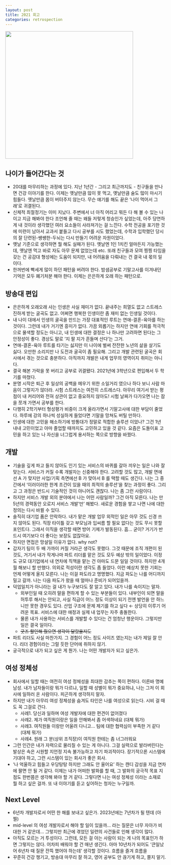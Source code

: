 ```yaml
---
layout: post
title: 2021 회고
categories: retrospection
---
```


<img src="https://user-images.githubusercontent.com/8778711/152290122-0dd6d113-3cc6-4589-b7c3-8673c59730b4.png" width="400"/>

## 나이가 들어간다는 것

- 20대를 마무리하는 과정에 있다. 지난 1년간 - 그리고 최근까지도 - 친구들을 만나면 건강 이야기를 한다. 이제는 옛날만큼 많이 못 먹고, 옛날만큼 술도 많이 마시기 힘들다. 옛날만큼 몸이 버텨주지 않는다. 무슨 얘기를 해도 끝은 ‘나이 먹어서 그래’로 귀결된다.
- 신체적 최절정기는 이미 지났다. 주변에서 너 아직 어리고 뭐든 다 해 볼 수 있는 나이고 지금 해봐야 한다 조언해 줄 때는 왜들 저렇게 청승인가 싶었는데, 아주 당연하게 내 것이라 생각했던 여러 요소들이 사라져가는 걸 느낀다. 수학 전공을 포기한 것에 미련이 남아서 교과서 붙들고 다시 공부를 시도 했었는데, 수학과 입학했던 당시의 잘 단련된-쌩쌩한-두뇌는 다시 만들기 어려운 자원이었다.
- 옛날 기준으로 생각하면 뭘 해도 실패가 된다. 옛날엔 1인 1치킨 얼마든지 가능했는데, 옛날엔 먹고 바로 자도 아무 문제 없었는데 etc. 또래 친구들과 모여 찡찡 타임을 갖는 건 공감대 형성에는 도움이 되지만, 내 어려움을 다뤄내는 건 결국 내 몫의 일이다.
- 한꺼번에 빡세게 많이 하던 패턴을 버려야 한다. 밤샘공부로 기말고사를 이겨내던 기억은 모두 폐기처분 해야 한다. 이제는 은은하게 오래 하는 패턴으로.

## 방송대 편입

- 은은하게 오래오래 사는 인생은 사실 재미가 없다. 끝내주는 희열도 없고 스트레스 진하게 받는 굴곡도 없고. 어쩌면 행복한 인생이란 좀 재미 없는 인생일 것이다.
- 내 나이 대에서 인생의 굴곡을 만드는 가장 대표적인 루트는 연애-결혼-육아를 하는 것이다. 그런데 내가 거기엔 흥미가 없다. 가끔 외롭기는 하지만 연애 기회를 적극적으로 물색할 정도는 아니고, 내 인생에 대한 결정은 나 하나만 고려하면 된다는 그 안정성이 좋다. 경상도 말로 ‘지 팔 지가 흔들며 산다’는 그거.
- 연애-결혼-육아 루트를 타기는 싫지만 이 나이에 벌써 잔잔한 노년의 삶을 살기도 싫다. 오만한 소리지만 나 도전과 굴곡이 좀 필요해. 그리고 개발 관련된 굴곡은 회사에서 겪는 것으로 충분하다. 아직까지 개발은 내게 업무의 영역이지 취미는 아니다.
- 결국 해본 가락을 못 버리고 공부로 귀결됐다. 2021년에 3학년으로 편입해서 두 학기를 마쳤다.
- 분명 시작은 퇴근 후 일상의 공백을 메우기 위한 소일거리 였으나 하다 보니 사람 마음이 그렇지가 않더라. 시험 스트레스는 여전히 스트레스다. 아무리 여기서 받는 평점이 내 커리어와 전혀 상관이 없고 중요하지 않아도! 시험 날짜가 다가오면 나는 잠을 쪼개 가면서 공부를 한다.
- 다행히 2학기부터 형성평가 비중이 크게 올라가면서 기말고사에 대한 부담이 줄었다. 하루에 강의 하나씩 성실하게 들었다면 기말을 망쳐도 버틸 만하다.
- 인생에 대한 고민을 해소하기에 방통대가 정말로 적합한 솔루션 이었나? 그건 1년 내내 고민이었고 아마 졸업할 때까지도 고민하고 있을 것 같다. 요즘은 도돌이표 고민을 하고 있는 나 자신을 너그럽게 용서하는 쪽으로 방향을 바꿨다.

## 개발

- 기술을 깊게 파고 들지 않아도 인기 있는 서비스의 바퀴를 갈아 끼우는 일은 나와 잘 맞는다. 서비스가 커질 수록 개발자는 신중해야 한다. 고려할 것도 많고, 개발 면에선 A 가 맞지만 사업/기획 측면에선 B 가 맞아서 B 를 택할 때도 생긴다. 나는 그 중간에서 ‘이러이러한 한계 조건이 있을 때의 최적의 솔루션’을 찾는 과정이 좋다. 그리고 그 과정은 반드시 기술적인 것이 아니어도 괜찮다. 나는 좀 그런 사람이다.
- 하지만 서비스 개발 외의 분야에서 나는 어떤 사람일까? 그건 아직 모른다. 나는 만 5년의 경력동안 오로지 서비스 개발’만’ 해봤다. 새로운 경험을 쌓고 나면 나에 대한 정의는 다시 바뀔 수 있다.
- 솔직히 대기업 품은 안락하다. 내가 맡은 개발 업무 외적인 일은 아무 것도 신경 쓰지 않아도 된다. 직장 타이틀 갖고 부모님과 입씨름 할 필요 없다는 것도 무시 못할 포인트다. 그래서 이직을 생각할 때면 방어 기제가 발동된다. 흠... 굳이? 거기가 반드시 여기보다 더 좋다는 보장도 없잖아요.
- 하지만 면접은 망설일 이유가 없다. why not?
- 갑자기 팀이 두 배 가까이 커질 거라곤 생각도 못했다. 그것 때문에 조직 개편이 된 것도, 거기서 내가 작게나마 파트 리더를 맡은 것도 모두 예상 밖의 일이었다. 이정도 규모 대기업에서 내 연차에 직책을 맡는 건 아마도 드문 일일 것이다. 하지만 4개월 해보니 할 만했다. 의외로 적성이란 생각도 좀 들었다. 이런 예상치 못한 기회는 언제 어떻게 올지 모른다. 나는 이걸 파도라고 명명했다. 지금 파도는 나를 어디까지 밀고 갈까. 나는 다음 파도가 왔을 때 얼마나 준비가 되어있을까.
- 덕업일치가 아니라는 걸 내가 누구보다도 잘 알고 있다. 내가 나를 속이지는 말자.
    - 외부인일 때 오히려 말을 편하게 할 수 있는 부분들이 있다. 내부인이 되면 말을 허투루 해서는 안되고, 사실 직급이 어느 정도 이상이 되기 전엔 발언을 안 하느니만 못한 경우도 있다. 산업 구조에 문제 제기를 하고 싶다 ← 상당히 이루기 어려운 목표. 서비스에 대한 애정과 실제 내 업무는 자주 충돌한다.
    - 물론 내가 사용하는 서비스를 개발할 수 있다는 건 엄청난 행운이다. 그렇지만 일은 결국 일이다.
    - ~~굿즈 할인해 줬으면 생각이 달랐을지도~~
- 파트 리더도 사실 마찬가지. 그 경험이 어느 정도 사이즈 였는지는 내가 제일 잘 안다. 리더 경험이라는 그럴 듯한 단어에 취하지 않기.
- 궁극적으로 내가 되고 싶은 게 뭔가. 나는 어떤 개발자가 되고 싶은가.

## 여성 정체성

- 회사에서 일할 때는 여전히 여성 정체성을 최대한 감추는 쪽이 편하다. 이른바 명예남성. 내가 남자들이랑 뭐가 다르냐, 일할 때 성별이 뭐가 중요하냐, 나는 그저 이 회사에 일하러 온 사람이다. 피곤하게 생각하지 말자.
- 하지만 내가 아무리 여성 정체성을 숨겨도 타인은 나를 여성으로 읽는다. 시비 걸 때도 꼭 그걸로 건다.
    - 사례1. 당신과 일하며 여성 개발자에 대한 편견이 없어졌다
    - 사례2. 제가 여직원이랑은 일을 안해봐서 좀 어색하네요 (대체 뭐가)
    - 사례3. 여직원들 이랑만 어울려 다니고... 팀에 대한 협력심이 부족한 거 같다 (대체 뭐가)
    - 사례4. 원래 그 분(상위 조직장)이 여직원 한테는 좀 너그러워요
- 그런 인간은 내가 자력으로 물리칠 수 있는 게 아니다. 그걸 실력으로 발라버린다는 발상은 속은 시원할 지언정 지속 불가능하고 자기 파괴적이다. 장기적으론 시스템에 기대야 하고, 그런 시스템이 있는 회사가 좋은 회사.
- ‘나 억울하고 힘들고 우당탕탕 하지만 그래도 안 울어요’ 하는 캔디 감성을 지금 연차에 팔면 안 될 거 같다. 이제는 내가 어떠한 발화를 할 때, 그 발화의 궁극적 목표 지점도 한번쯤은 생각해 봐야 할 거 같다. 그렇다면 나는 여성 정체성 이라는 소재로 뭘 하고 싶은 걸까. 또 내 이야기를 듣고 싶어하는 청자는 누구일까.

## Next Level

- 6년차 개발자로서 어떤 한 해를 보내고 싶은가. 2023년에는 7년차가 될 텐데 (아찔)
- mid-level 의 여성 개발자로서 해야 할 일이 있을까... 라는 질문은 너무 자아가 비대한 거 같은데... 그렇지만 최근에 겪었던 일련의 사건들로 인해 생각이 많다.
- 아직도 모르는 거 투성이다. 그런데, 모든 걸 아는 사람이 되는 게 나의 목표인가 하면 그렇지는 않다. 어차피 배워야 할 건 매년 생긴다. 아마 10년차가 되어도 ‘큰일났어 6년차 때 질문 잔뜩 했어야 하는데’ 생각할 것이다. 흐름을 즐겨 흐름을
- 꾸준히 건강 챙기고, 방송대 마무리 잘 하고, 영어 공부도 안 끊기게 하고, 쫄지 말기.
